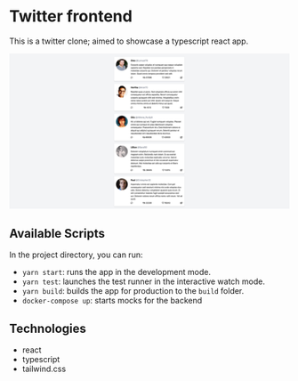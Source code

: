 # Twitter frontend

This is a twitter clone; aimed to showcase a typescript react app.

![](./screenshot.png)

## Available Scripts

In the project directory, you can run:

- `yarn start`: runs the app in the development mode.
- `yarn test`: launches the test runner in the interactive watch mode.
- `yarn build`: builds the app for production to the `build` folder.
- `docker-compose up`: starts mocks for the backend

## Technologies
- react
- typescript
- tailwind.css
